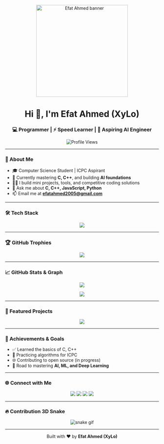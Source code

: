 <p align="center">
  <img src="https://user-images.githubusercontent.com/74038190/216120981-b9507c36-0e04-4469-8e27-c99271b45ba5.png" width="300" alt="Efat Ahmed banner"/>
</p>

<h1 align="center">Hi 👋, I'm Efat Ahmed (XyLo)</h1>
<h3 align="center">💻 Programmer | ⚡ Speed Learner | 🚀 Aspiring AI Engineer</h3>

<p align="center">
  <img src="https://komarev.com/ghpvc/?username=efatahmed2005&color=orange" alt="Profile Views" />
</p>

---

### 🧠 About Me

- 🎓 Computer Science Student | ICPC Aspirant  
- 🌱 Currently mastering **C, C++**, and building **AI foundations**  
- 🧑‍💻 I build mini projects, tools, and competitive coding solutions  
- 💬 Ask me about **C, C++, JavaScript, Python**  
- 📫 Email me at **efatahmed2005@gmail.com**

---

### 🛠️ Tech Stack

<p align="center">
  <img src="https://skillicons.dev/icons?i=cpp,c,python,js,vscode,git,github" />
</p>

---

### 🏆 GitHub Trophies

<p align="center">
  <img src="https://github-profile-trophy.vercel.app/?username=efatahmed2005&theme=onedark&no-frame=true&title=Stars,Commits,Followers,Repositories,PullRequest" />
</p>

---

### 📈 GitHub Stats & Graph

<p align="center">
  <img src="https://github-profile-summary-cards.vercel.app/api/cards/profile-details?username=efatahmed2005&theme=tokyonight" />
</p>

<p align="center">
  <img src="https://github-readme-activity-graph.vercel.app/graph?username=efatahmed2005&bg_color=0f172a&color=38bdf8&line=38bdf8&point=1e293b&area=true&hide_border=true" />
</p>

---

### 🚀 Featured Projects

<p align="center">
  <a href="https://github.com/efatahmed2005?tab=repositories">
    <img src="https://img.shields.io/badge/📌%20Pinned%20Repositories-Click%20Here-2962FF?style=for-the-badge&logo=github&logoColor=white" />
  </a>
</p>

---

### 🎯 Achievements & Goals

- ✅ Learned the basics of C, C++
- 🔄 Practicing algorithms for ICPC
- 🌐 Contributing to open source (in progress)
- 📘 Road to mastering **AI, ML, and Deep Learning**

---

### 🌐 Connect with Me

<p align="center">
  <a href="https://linkedin.com/in/efatahmed2005"><img src="https://img.shields.io/badge/LinkedIn-0077B5?style=for-the-badge&logo=linkedin&logoColor=white" /></a>
  <a href="https://x.com/efatahmed2005"><img src="https://img.shields.io/badge/Twitter-1DA1F2?style=for-the-badge&logo=twitter&logoColor=white" /></a>
  <a href="https://instagram.com/efatahmed05"><img src="https://img.shields.io/badge/Instagram-E4405F?style=for-the-badge&logo=instagram&logoColor=white" /></a>
  <a href="https://facebook.com/efatahmed05"><img src="https://img.shields.io/badge/Facebook-1877F2?style=for-the-badge&logo=facebook&logoColor=white" /></a>
</p>

---

### 🔥 Contribution 3D Snake

<p align="center">
  <img src="https://github.com/efatahmed2005/efatahmed2005/raw/output/github-contribution-grid-snake.svg" alt="snake gif" />
</p>

---

<p align="center">Built with ❤️ by <strong>Efat Ahmed (XyLo)</strong></p>
